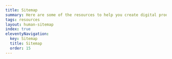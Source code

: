 ```yaml
---
title: Sitemap
summary: Here are some of the resources to help you create digital products.
tags: resources
layout: human-sitemap
index: true
eleventyNavigation:
  key: Sitemap
  title: Sitemap
  order: 15
---
```

